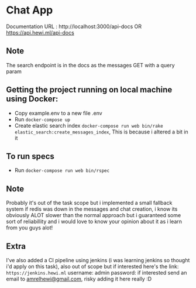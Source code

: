 # Chat App

Documentation URL : http://localhost:3000/api-docs OR https://api.hewi.ml/api-docs

## Note
The search endpoint is in the docs as the messages GET with a query param

## Getting the project running on local machine using Docker:
- Copy example.env to a new file .env
- Run `docker-compose up`
- Create elastic search index `docker-compose run web bin/rake elastic_search:create_messages_index`, This is because i altered a bit in it

## To run specs
- Run `docker-compose run web bin/rspec`

## Note
Probably it's out of the task scope but i implemented a small fallback system if redis was down in the messages and chat creation, i know its obviously ALOT slower than the normal approach but i guaranteed some sort of reliabillity and i would love to know your opinion about it as i learn from you guys alot!

## Extra
I've also added a CI pipeline using jenkins (i was learning jenkins so thought i'd apply on this task), also out of scope but if interested here's the link: `https://jenkins.hewi.ml`
username: admin
password: if interested send an email to amrelhewi@gmail.com, risky adding it here really :D
